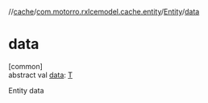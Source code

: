 //[cache](../../../index.md)/[com.motorro.rxlcemodel.cache.entity](../index.md)/[Entity](index.md)/[data](data.md)

# data

[common]\
abstract val [data](data.md): [T](index.md)

Entity data
